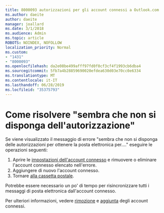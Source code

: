 ```yaml
---
title: 8000093 autorizzazioni per gli account connessi a Outlook.com
ms.author: daeite
author: daeite
manager: joallard
ms.date: 3/1/2018
ms.audience: Admin
ms.topic: article
ROBOTS: NOINDEX, NOFOLLOW
localization_priority: Normal
ms.custom:
- "1431"
- "8000093"
ms.openlocfilehash: da2e08be499afff97fd0f0cf3cf4f1993cb6dba4
ms.sourcegitcommit: 5fb7a4b28859690020efdea630d03e70cc0e6334
ms.translationtype: MT
ms.contentlocale: it-IT
ms.lasthandoff: 06/28/2019
ms.locfileid: "35375793"
---
```

# <a name="how-to-fix-it-looks-like-we-dont-have-permission"></a>Come risolvere "sembra che non si disponga dell'autorizzazione"

Se viene visualizzato il messaggio di errore "sembra che non si disponga delle autorizzazioni per ottenere la posta elettronica per...." eseguire le operazioni seguenti:

1. Aprire le [impostazioni dell'account connesso](https://outlook.live.com/mail/options/mail/accounts) e rimuovere o eliminare l'account connesso elencato nell'errore.
2. Aggiungere di nuovo l'account connesso.
3. Tornare [alla cassetta postale](https://outlook.live.com/mail/inbox).

Potrebbe essere necessario un po' di tempo per risincronizzare tutti i messaggi di posta elettronica dall'account connesso.

Per ulteriori informazioni, vedere [rimozione](https://support.office.com/article/0b9a6b95-ff1b-46c1-bf60-d6b3b82c5ac8) e [aggiunta](https://support.office.com/article/c5224df4-5885-4e79-91ba-523aa743f0ba) degli account connessi.